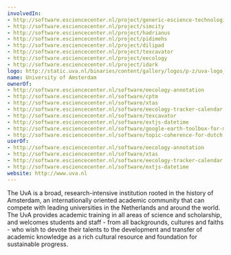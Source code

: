 ```yaml
---
involvedIn:
- http://software.esciencecenter.nl/project/generic-escience-technologies
- http://software.esciencecenter.nl/project/simcity
- http://software.esciencecenter.nl/project/hadrianus
- http://software.esciencecenter.nl/project/pidimehs
- http://software.esciencecenter.nl/project/dilipad
- http://software.esciencecenter.nl/project/texcavator
- http://software.esciencecenter.nl/project/eecology
- http://software.esciencecenter.nl/project/idark
logo: http://static.uva.nl/binaries/content/gallery/logos/p-z/uva-logo_en.jpg
name: University of Amsterdam
ownerOf:
- http://software.esciencecenter.nl/software/eecology-annotation
- http://software.esciencecenter.nl/software/cptm
- http://software.esciencecenter.nl/software/xtas
- http://software.esciencecenter.nl/software/eecology-tracker-calendar
- http://software.esciencecenter.nl/software/texcavator
- http://software.esciencecenter.nl/software/extjs-datetime
- http://software.esciencecenter.nl/software/google-earth-toolbox-for-matlab
- http://software.esciencecenter.nl/software/topic-coherence-for-dutch
userOf:
- http://software.esciencecenter.nl/software/eecology-annotation
- http://software.esciencecenter.nl/software/xtas
- http://software.esciencecenter.nl/software/eecology-tracker-calendar
- http://software.esciencecenter.nl/software/extjs-datetime
website: http://www.uva.nl
---
```

The UvA is a broad, research-intensive institution rooted in the history of Amsterdam, an internationally oriented academic community that can compete with leading universities in the Netherlands and around the world. The UvA provides academic training in all areas of science and scholarship, and welcomes students and staff - from all backgrounds, cultures and faiths - who wish to devote their talents to the development and transfer of academic knowledge as a rich cultural resource and foundation for sustainable progress.
